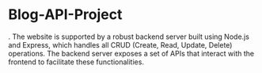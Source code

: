 # Blog-API-Project
. The website is supported by a robust backend server built using Node.js and Express, which handles all CRUD (Create, Read, Update, Delete) operations. The backend server exposes a set of APIs that interact with the frontend to facilitate these functionalities.
